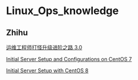 # Linux_Ops_knowledge

## Zhihu
[运维工程师打怪升级进阶之路 3.0](https://zhuanlan.zhihu.com/p/366241294)

[Initial Server Setup and Configurations on CentOS 7](https://www.tecmint.com/centos-7-initial-server-setup-and-configuration/)

[Initial Server Setup with CentOS 8](https://www.snel.com/support/initial-server-setup-with-centos-8/)

